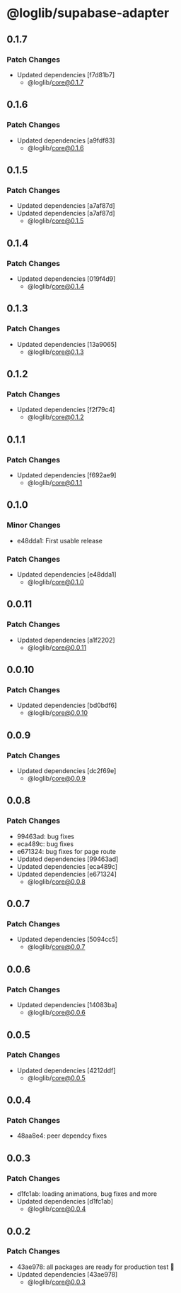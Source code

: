 # @loglib/supabase-adapter

## 0.1.7

### Patch Changes

- Updated dependencies [f7d81b7]
  - @loglib/core@0.1.7

## 0.1.6

### Patch Changes

- Updated dependencies [a9fdf83]
  - @loglib/core@0.1.6

## 0.1.5

### Patch Changes

- Updated dependencies [a7af87d]
- Updated dependencies [a7af87d]
  - @loglib/core@0.1.5

## 0.1.4

### Patch Changes

- Updated dependencies [019f4d9]
  - @loglib/core@0.1.4

## 0.1.3

### Patch Changes

- Updated dependencies [13a9065]
  - @loglib/core@0.1.3

## 0.1.2

### Patch Changes

- Updated dependencies [f2f79c4]
  - @loglib/core@0.1.2

## 0.1.1

### Patch Changes

- Updated dependencies [f692ae9]
  - @loglib/core@0.1.1

## 0.1.0

### Minor Changes

- e48dda1: First usable release

### Patch Changes

- Updated dependencies [e48dda1]
  - @loglib/core@0.1.0

## 0.0.11

### Patch Changes

- Updated dependencies [a1f2202]
  - @loglib/core@0.0.11

## 0.0.10

### Patch Changes

- Updated dependencies [bd0bdf6]
  - @loglib/core@0.0.10

## 0.0.9

### Patch Changes

- Updated dependencies [dc2f69e]
  - @loglib/core@0.0.9

## 0.0.8

### Patch Changes

- 99463ad: bug fixes
- eca489c: bug fixes
- e671324: bug fixes for page route
- Updated dependencies [99463ad]
- Updated dependencies [eca489c]
- Updated dependencies [e671324]
  - @loglib/core@0.0.8

## 0.0.7

### Patch Changes

- Updated dependencies [5094cc5]
  - @loglib/core@0.0.7

## 0.0.6

### Patch Changes

- Updated dependencies [14083ba]
  - @loglib/core@0.0.6

## 0.0.5

### Patch Changes

- Updated dependencies [4212ddf]
  - @loglib/core@0.0.5

## 0.0.4

### Patch Changes

- 48aa8e4: peer dependcy fixes

## 0.0.3

### Patch Changes

- d1fc1ab: loading animations, bug fixes and more
- Updated dependencies [d1fc1ab]
  - @loglib/core@0.0.4

## 0.0.2

### Patch Changes

- 43ae978: all packages are ready for production test 🚀
- Updated dependencies [43ae978]
  - @loglib/core@0.0.3
